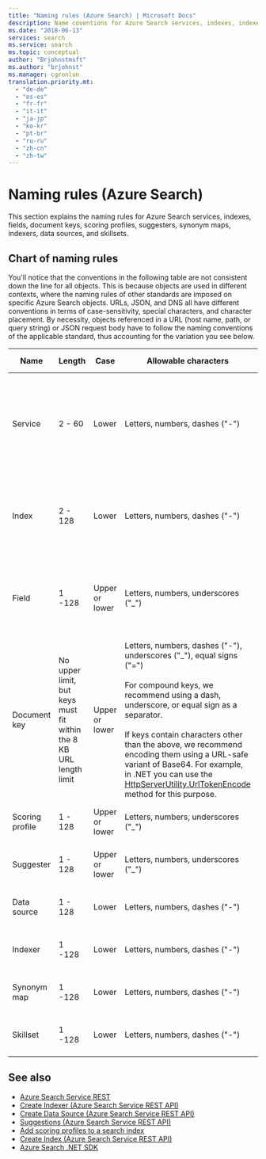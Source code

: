 ```yaml
---
title: "Naming rules (Azure Search) | Microsoft Docs"
description: Name coventions for Azure Search services, indexes, indexers, and other resources.
ms.date: "2018-06-13"
services: search
ms.service: search
ms.topic: conceptual
author: "Brjohnstmsft"
ms.author: "brjohnst"
ms.manager: cgronlun
translation.priority.mt:
  - "de-de"
  - "es-es"
  - "fr-fr"
  - "it-it"
  - "ja-jp"
  - "ko-kr"
  - "pt-br"
  - "ru-ru"
  - "zh-cn"
  - "zh-tw"
---
```

# Naming rules (Azure Search)
  This section explains the naming rules for Azure Search services, indexes, fields, document keys, scoring profiles, suggesters, synonym maps, indexers, data sources, and skillsets.  

## Chart of naming rules  
 You'll notice that the conventions in the following table are not consistent down the line for all objects. This is because objects are used in different contexts, where the naming rules of other standards are imposed on specific Azure Search objects. URLs, JSON, and DNS all have different conventions in terms of case-sensitivity, special characters, and character placement. By necessity, objects referenced in a URL (host name, path, or query string) or JSON request body have to follow the naming conventions of the applicable standard, thus accounting for the variation you see below.  

|Name|Length|Case|Allowable characters|Character placement|Example|  
|----------|------------|----------|--------------------------|-------------------------|-------------|  
|Service|2 - 60|Lower|Letters, numbers, dashes ("-")|First, second, and last characters must be a letter or number.<br /><br /> No consecutive dashes.|contoso-srch1|  
|Index|2 - 128|Lower|Letters, numbers, dashes ("-")|First character must be a letter or number.<br /><br /> No consecutive dashes.|idx-hotels-2015|  
|Field|1 -128|Upper or lower|Letters, numbers, underscores ("_")|First character must be a letter.<br /><br /> The name cannot begin with "azureSearch".|Store_Name|  
|Document key|No upper limit, but keys must fit within the 8 KB URL length limit|Upper or lower|Letters, numbers, dashes ("-"), underscores ("_"), equal signs ("=")<br /><br /> For compound keys, we recommend using a dash, underscore, or equal sign as a separator.<br /><br /> If keys contain characters other than the above, we recommend encoding them using a URL-safe variant of Base64. For example, in .NET you can use the [HttpServerUtility.UrlTokenEncode](http://msdn.microsoft.com/library/system.web.httpserverutility.urltokenencode.aspx) method for this purpose.|First character cannot be an underscore.|RXhhbXBsZSBkb2N1bWVudCBrZXk=<br /><br /> This is the string “Example document key” encoded in base 64. URL-safe Base64 encoding is recommended because document keys are sometimes used in the URL path. Encoding allows you to use characters in a document key that would otherwise be problematic in a URL.|  
|Scoring profile|1 - 128|Upper or lower|Letters, numbers, underscores ("_")|First character must be a letter or number.|BoostFunc_TagsCustHist|  
|Suggester|1 - 128|Upper or lower|Letters, numbers, underscores ("_")|First character must be a letter or number.|Sugst01_Apparel|  
|Data source|1 - 128|Lower|Letters, numbers, dashes ("-")|First and last character must be a letter or number.|docdbds-onlinecatalog-20150228|  
|Indexer|1 -128|Lower|Letters, numbers, dashes ("-")|First and last character must be a letter or number.|docbindxr-onlinecatalog-20150228|  
|Synonym map|1 -128|Lower|Letters, numbers, dashes ("-")|First and last character must be a letter or number.|custom-synonyms-15|  
|Skillset|1 -128|Lower|Letters, numbers, dashes ("-")|First and last character must be a letter or number.|grok-myfiles-skillset-1|  

## See also  

+ [Azure Search Service REST](index.md)   
+ [Create Indexer &#40;Azure Search Service REST API&#41;](create-indexer.md)   
+ [Create Data Source &#40;Azure Search Service REST API&#41;](create-data-source.md)   
+ [Suggestions &#40;Azure Search Service REST API&#41;](suggestions.md)   
+ [Add scoring profiles to a search index](add-scoring-profiles-to-a-search-index.md)   
+ [Create Index &#40;Azure Search Service REST API&#41;](create-index.md)   
+ [Azure Search .NET SDK](https://docs.microsoft.com/dotnet/api/overview/azure/search?view=azure-dotnet)  

